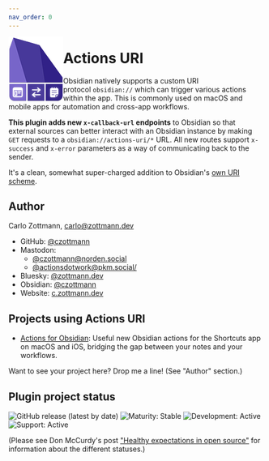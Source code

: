 ```yaml
---
nav_order: 0
---
```


<img src="https://raw.githubusercontent.com/czottmann/obsidian-actions-uri/main/readme-assets/actions-uri-128.png" align="left" alt="Plugin logo thingie: an app icon, a two-way communications icon, a note icon">

# Actions URI

Obsidian natively supports a custom URI protocol `obsidian://` which can trigger various actions within the app. This is commonly used on macOS and mobile apps for automation and cross-app workflows.

**This plugin adds new `x-callback-url` endpoints** to Obsidian so that external sources can better interact with an Obsidian instance by making `GET` requests to a `obsidian://actions-uri/*` URL.  All new routes support `x-success` and `x-error` parameters as a way of communicating back to the sender.

It's a clean, somewhat super-charged addition to Obsidian's [own URI scheme](https://help.obsidian.md/Advanced+topics/Using+obsidian+URI#Using+Obsidian+URIs).


## Author

Carlo Zottmann, <carlo@zottmann.dev>

- GitHub: [@czottmann](https://github.com/czottmann)
- Mastodon:
  - [@czottmann@norden.social](https://norden.social/@czottmann)
  - [@actionsdotwork@pkm.social/](https://pkm.social/@actionsdotwork)
- Bluesky: [@zottmann.dev](https://bsky.app/profile/zottmann.dev)
- Obsidian: [@czottmann](https://forum.obsidian.md/u/czottmann)
- Website: [c.zottmann.dev](https://c.zottmann.dev/)


## Projects using Actions URI

- [Actions for Obsidian](https://obsidian.actions.work/): Useful new Obsidian actions for the Shortcuts app on macOS and iOS, bridging the gap between your notes and your workflows.

Want to see your project here? Drop me a line! (See "Author" section.)


## Plugin project status

![GitHub release (latest by date)](https://img.shields.io/github/v/release/czottmann/obsidian-actions-uri?label=current+release&color=09f)
![Maturity: Stable](https://img.shields.io/badge/maturity-stable-09f)
![Development: Active](https://img.shields.io/badge/development-active-09f)
![Support: Active](https://img.shields.io/badge/support-active-09f)

(Please see Don McCurdy's post ["Healthy expectations in open source"](https://www.donmccurdy.com/2023/07/03/expectations-in-open-source/) for information about the different statuses.)
